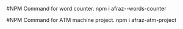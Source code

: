 #NPM Command for word counter.
npm i afraz--words-counter

#NPM Command for ATM machine project.
npm i afraz-atm-project
